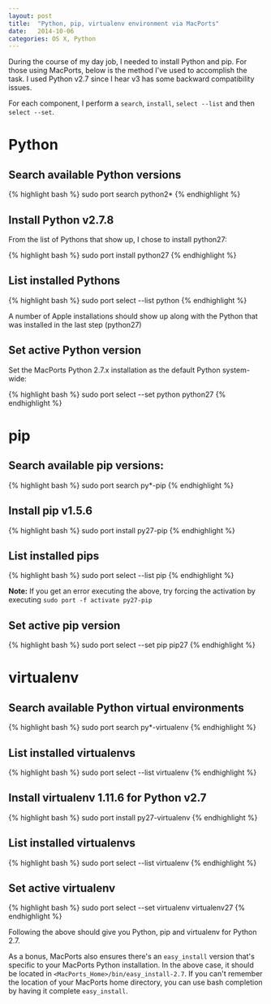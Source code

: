 ```yaml
---
layout: post
title:  "Python, pip, virtualenv environment via MacPorts"
date:   2014-10-06
categories: OS X, Python
---
```

During the course of my day job, I needed to install Python and pip. For those using MacPorts, below is the method I've used to accomplish the task. I used Python v2.7 since I hear v3 has some backward compatibility issues.

For each component, I perform a `search`, `install`, `select --list` and then `select --set`.

# Python

## Search available Python versions

{% highlight bash %}
sudo port search python2*
{% endhighlight %}

## Install Python v2.7.8

From the list of Pythons that show up, I chose to install python27:

{% highlight bash %}
sudo port install python27
{% endhighlight %}

## List installed Pythons

{% highlight bash %}
sudo port select --list python
{% endhighlight %}

A number of Apple installations should show up along with the Python that was installed in the last step (python27)

## Set active Python version

Set the MacPorts Python 2.7.x installation as the default Python system-wide:

{% highlight bash %}
sudo port select --set python python27
{% endhighlight %}

# pip

## Search available pip versions:

{% highlight bash %}
sudo port search py*-pip
{% endhighlight %}

## Install pip v1.5.6

{% highlight bash %}
sudo port install py27-pip
{% endhighlight %}

## List installed pips

{% highlight bash %}
sudo port select --list pip
{% endhighlight %}

**Note:** If you get an error executing the above, try forcing the activation by executing `sudo port -f activate py27-pip`

## Set active pip version

{% highlight bash %}
sudo port select --set pip pip27
{% endhighlight %}

# virtualenv

## Search available Python virtual environments

{% highlight bash %}
sudo port search py*-virtualenv
{% endhighlight %}

## List installed virtualenvs

{% highlight bash %}
sudo port select --list virtualenv
{% endhighlight %}

## Install virtualenv 1.11.6 for Python v2.7

{% highlight bash %}
sudo port install py27-virtualenv
{% endhighlight %}

## List installed virtualenvs

{% highlight bash %}
sudo port select --list virtualenv
{% endhighlight %}


## Set active virtualenv
{% highlight bash %}
sudo port select --set virtualenv virtualenv27
{% endhighlight %}

Following the above should give you Python, pip and virtualenv for Python 2.7.

As a bonus, MacPorts also ensures there's an `easy_install` version that's specific to your MacPorts Python installation. In the above case, it should be located in `<MacPorts_Home>/bin/easy_install-2.7`. If you can't remember the location of your MacPorts home directory, you can use bash completion by having it complete `easy_install`.